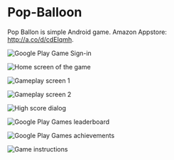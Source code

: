 # Pop-Balloon
Pop Ballon is simple Android game.
Amazon Appstore: http://a.co/d/cdEIqmh.

![Google Play Game Sign-in](https://lh3.googleusercontent.com/D3uIdTP8ifhI-QkEAAsEgu0z42Naufg0DaDoXj0iG7OvaZemGNhrDjQu33ZWvIlR7g=w1280-h699-rw)

![Home screen of the game](https://lh3.googleusercontent.com/Sbo2002tj4cTIPCTpdzm3jfG9Cut5l4Z6LuLqet8TLwf9X7riWwuvjWIO43RX4l5JKs=w1280-h699-rw)

![Gameplay screen 1](https://lh3.googleusercontent.com/LZp3_0wXZco2naK-QhAaUw_6v5DUCl6LCrOXeLP-tTwwzsg3vK1umZo4P3IglEmjlg=w1280-h699-rw)

![Gameplay screen 2](https://lh3.googleusercontent.com/92pF0xOk8G8NbcpDowMInUfmtoxz4g_sh6ijU1hj15FshyzYaRw8oRJLo8ErT7bif4o=w1280-h699-rw)

![High score dialog](https://lh3.googleusercontent.com/eL8WfMcRG8e9d6c9dydKMZzXW_Ba-9ajx75IyzMhGrUJAEyV0Yaf3oAVWUOck4dRKSY=w1280-h699-rw)

![Google Play Games leaderboard](https://lh3.googleusercontent.com/MzW0CmdVubh8DhGKkdPauIMcxr8vzxMeCXZOUxSg0bWXjkTW8dioGnjK4rpfg82ehg=w1280-h699-rw)

![Google Play Games achievements](https://lh3.googleusercontent.com/LxSNgkS-dinNMn6BD4WulqoXHPP2vIZdrC9JkaRwO_MlX_TaBbP_mMCdMNvKl_tK7Zc=w1280-h699-rw)

![Game instructions](https://lh3.googleusercontent.com/4V6BMNv06JdmEEZkiXk9IgPeKfRDc8341flot9Xj7NR49yEAP6OqOAg_pf_iAJLfKg=w1280-h699-rw)
